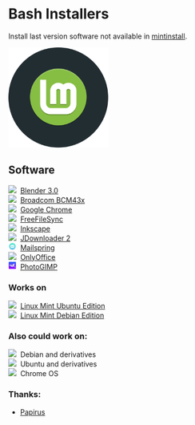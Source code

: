 # Bash Installers
Install last version software not available in [mintinstall](https://github.com/linuxmint/mintinstall).

<img src="preview.svg" width="200">

## Software
<!-- <img src="https://www.blender.org/wp-content/themes/bthree/assets/images/favicon.ico" style="width:16px">&nbsp; [aMule](amule)<br> -->
<img src="https://www.blender.org/wp-content/themes/bthree/assets/images/favicon.ico" style="width:16px">&nbsp; [Blender 3.0](blender)<br>
<img src="https://www.broadcom.com/img/favicon.ico" style="width:16px">&nbsp; [Broadcom BCM43x](bcm43x)<br>
<img src="https://www.google.com/chrome/static/images/favicons/favicon-16x16.png" style="width:16px">&nbsp; [Google Chrome](chrome)<br>
<img src="https://freefilesync.org/images/freefilesync.ico" style="width:16px">&nbsp; [FreeFileSync](freefilesync)<br>
<img src="https://media.inkscape.org/static/images/inkscape-favicon.png" style="width:16px">&nbsp; [Inkscape](inkscape)<br>
<img src="jdownloader/favicon.ico" style="width:16px">&nbsp; [JDownloader 2](jdownloader)<br>
<img src="mailspring/mailspring.png" style="width:16px">&nbsp; [Mailspring](mailspring)<br>
<img src="https://static-www.onlyoffice.com/v9.5.0/images/favicons01/favicon.png" style="width:16px">&nbsp; [OnlyOffice](onlyoffice)<br>
<img src="photogimp/photogimp.png" style="width:16px">&nbsp; [PhotoGIMP](photogimp)<br>

### Works on
<img src="https://www.linuxmint.com/web/img/favicon.ico" style="width:16px">&nbsp; [Linux Mint Ubuntu Edition](https://www.linuxmint.com/download.php)<br>
<img src="https://www.linuxmint.com/web/img/favicon.ico" style="width:16px">&nbsp; [Linux Mint Debian Edition](https://www.linuxmint.com/download_lmde.php)

### Also could work on:
<img src="https://www.debian.org/favicon.ico" style="width:16px">&nbsp; Debian and derivatives<br>
<img src="https://assets.ubuntu.com/v1/49a1a858-favicon-32x32.png" style="width:16px">&nbsp; Ubuntu and derivatives<br>
<img src="https://chromeenterprise.google/static/images/fav/favicon.ico" style="width:16px">&nbsp; Chrome OS

### Thanks:
* [Papirus](https://github.com/PapirusDevelopmentTeam)
